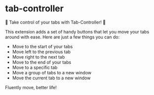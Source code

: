 # tab-controller

🚀 Take control of your tabs with Tab-Controller! 🎉

This extension adds a set of handy buttons that let you move your tabs around with ease. Here are just a few things you can do:

- Move to the start of your tabs
- Move left to the previous tab
- Move right to the next tab
- Move to the end of your tabs
- Move to a specific tab
- Move a group of tabs to a new window
- Move the current tab to a new window

Fluently move, better life!
